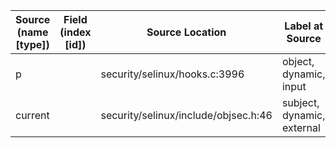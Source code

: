 | Source (name [type])         | Field (index [id]) | Source Location                      | Label at Source             |
|------------------------------|--------------------|--------------------------------------|-----------------------------|
| p                            |                    | security/selinux/hooks.c:3996        | object, dynamic, input      |
| current                      |                    | security/selinux/include/objsec.h:46 | subject, dynamic, external  |
